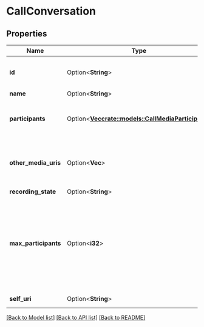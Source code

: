 # CallConversation

## Properties

Name | Type | Description | Notes
------------ | ------------- | ------------- | -------------
**id** | Option<**String**> | The globally unique identifier for the object. | [optional][readonly]
**name** | Option<**String**> |  | [optional]
**participants** | Option<[**Vec<crate::models::CallMediaParticipant>**](CallMediaParticipant.md)> | The list of participants involved in the conversation. | [optional]
**other_media_uris** | Option<**Vec<String>**> | The list of other media channels involved in the conversation. | [optional]
**recording_state** | Option<**String**> |  | [optional]
**max_participants** | Option<**i32**> | If this is a conference conversation, then this field indicates the maximum number of participants allowed to participant in the conference. | [optional]
**self_uri** | Option<**String**> | The URI for this object | [optional][readonly]

[[Back to Model list]](../README.md#documentation-for-models) [[Back to API list]](../README.md#documentation-for-api-endpoints) [[Back to README]](../README.md)


